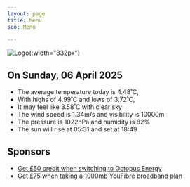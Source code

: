 ```yaml
---
layout: page
title: Menu
seo: Menu

---
```


![Logo](/images/logo.jpg){:width="832px"}

<!-- weather_marker starts -->
## On Sunday, 06 April 2025

- The average temperature today is 4.48˚C,
- With highs of 4.99˚C and lows of 3.72˚C,
- It may feel like 3.58˚C with clear sky
- The wind speed is 1.34m/s and visibility is 10000m
- The pressure is 1022hPa and humidity is 82%
- The sun will rise at 05:31 and set at 18:49

<!-- weather_marker ends -->

## Sponsors

- [Get £50 credit when switching to Octopus Energy](https://bit.ly/3oD1nnS)
- [Get £75 when taking a 1000mb YouFibre broadband plan](https://aklam.io/91zWhU?)



